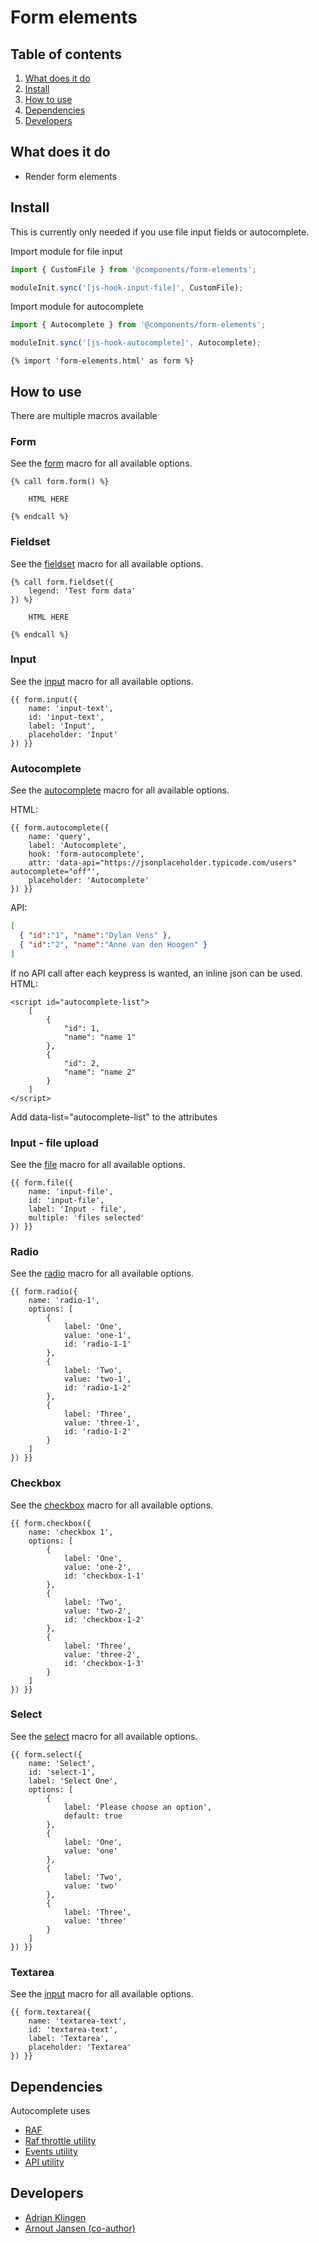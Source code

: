 
# Form elements

## Table of contents
1. [What does it do](#what-does-it-do)
2. [Install](#install)
3. [How to use](#how-to-use)
4. [Dependencies](#dependencies)
5. [Developers](#developers)


## What does it do
* Render form elements

## Install
This is currently only needed if you use file input fields or autocomplete.

Import module for file input
```javascript
import { CustomFile } from '@components/form-elements';

moduleInit.sync('[js-hook-input-file]', CustomFile);
```

Import module for autocomplete
```javascript
import { Autocomplete } from '@components/form-elements';

moduleInit.sync('[js-hook-autocomplete]', Autocomplete);

```

```htmlmixed
{% import 'form-elements.html' as form %}
```

## How to use
There are multiple macros available

### Form
See the [form](/components/form-elements/template/form-elements/form.html) macro for all available options.
```htmlmixed
{% call form.form() %}
    
    HTML HERE

{% endcall %}
```

### Fieldset
See the [fieldset](/components/form-elements/template/form-elements/fieldset.html) macro for all available options.
```htmlmixed
{% call form.fieldset({
    legend: 'Test form data'
}) %}

    HTML HERE

{% endcall %}
```

### Input
See the [input](/components/form-elements/template/form-elements/input.html) macro for all available options.
```htmlmixed
{{ form.input({
    name: 'input-text',
    id: 'input-text',
    label: 'Input',
    placeholder: 'Input'
}) }}
```

### Autocomplete
See the [autocomplete](/components/form-elements/template/form-elements/autocomplete.html) macro for all available options.

HTML:
```htmlmixed
{{ form.autocomplete({
    name: 'query',
    label: 'Autocomplete',
    hook: 'form-autocomplete',
    attr: 'data-api="https://jsonplaceholder.typicode.com/users" autocomplete="off"',
    placeholder: 'Autocomplete'
}) }}
```

API:
```json
[
  { "id":"1", "name":"Dylan Vens" },
  { "id":"2", "name":"Anne van den Hoogen" }
]
```

If no API call after each keypress is wanted, an inline json can be used. HTML:
```htmlmixed
<script id="autocomplete-list">
    [
        {
            "id": 1,
            "name": "name 1"
        },
        {
            "id": 2,
            "name": "name 2"
        }
    ]
</script>
```
Add data-list="autocomplete-list" to the attributes 

### Input - file upload
See the [file](/components/form-elements/template/form-elements/file.html) macro for all available options.
```htmlmixed
{{ form.file({
    name: 'input-file',
    id: 'input-file',
    label: 'Input - file',
    multiple: 'files selected'
}) }}
```

### Radio
See the [radio](/components/form-elements/template/form-elements/radio.html) macro for all available options.
```htmlmixed
{{ form.radio({
    name: 'radio-1',
    options: [
        {
            label: 'One',
            value: 'one-1',
            id: 'radio-1-1'
        },
        {
            label: 'Two',
            value: 'two-1',
            id: 'radio-1-2'
        },
        {
            label: 'Three',
            value: 'three-1',
            id: 'radio-1-2'
        }
    ]
}) }}
```

### Checkbox
See the [checkbox](/components/form-elements/template/form-elements/checkbox.html) macro for all available options.
```htmlmixed
{{ form.checkbox({
    name: 'checkbox 1',
    options: [
        {
            label: 'One',
            value: 'one-2',
            id: 'checkbox-1-1'
        },
        {
            label: 'Two',
            value: 'two-2',
            id: 'checkbox-1-2'
        },
        {
            label: 'Three',
            value: 'three-2',
            id: 'checkbox-1-3'
        }
    ]
}) }}
```

### Select
See the [select](/components/form-elements/template/form-elements/select.html) macro for all available options.
```htmlmixed
{{ form.select({
    name: 'Select',
    id: 'select-1',
    label: 'Select One',
    options: [
        {
            label: 'Please choose an option',
            default: true
        },
        {
            label: 'One',
            value: 'one'
        },
        {
            label: 'Two',
            value: 'two'
        },
        {
            label: 'Three',
            value: 'three'
        }
    ]
}) }}
```

### Textarea
See the [input](/components/form-elements/template/form-elements/textarea.html) macro for all available options.
```htmlmixed
{{ form.textarea({
    name: 'textarea-text',
    id: 'textarea-text',
    label: 'Textarea',
    placeholder: 'Textarea'
}) }}
```

## Dependencies

Autocomplete uses 
* [RAF](https://www.npmjs.com/package/raf)
* [Raf throttle utility](/utilities/raf-throttle/)
* [Events utility](/utilities/events/)
* [API utility](/utilities/api/)

## Developers
* [Adrian Klingen](mailto:adrian.klingen@deptagency.com)
* [Arnout Jansen (co-author)](mailto:arnout.jansen@tamtam.nl)
